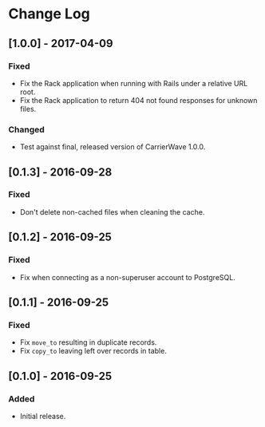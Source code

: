 # Change Log

## [1.0.0] - 2017-04-09

### Fixed
- Fix the Rack application when running with Rails under a relative URL root.
- Fix the Rack application to return 404 not found responses for unknown files.

### Changed
- Test against final, released version of CarrierWave 1.0.0.

## [0.1.3] - 2016-09-28

### Fixed
- Don't delete non-cached files when cleaning the cache.

## [0.1.2] - 2016-09-25

### Fixed
- Fix when connecting as a non-superuser account to PostgreSQL.

## [0.1.1] - 2016-09-25

### Fixed
- Fix `move_to` resulting in duplicate records.
- Fix `copy_to` leaving left over records in table.

## [0.1.0] - 2016-09-25

### Added
- Initial release.
